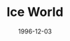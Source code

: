 ---
mission_id: iceworld
slug: "ice-world"
editorsChoice:
title: "Ice World"
authors: 
    - "Tim Smulders"
date: 1996-12-03
filename: "/missions/icewld20.zip"
description: "Intelligence has located the Emperor's Spynet headquarters. The Alliance is setting up an offensive immediately, but the base is protected by an energy shield. You are being assigned to take the shield generator out in order to open up the base to orbital assault."
cover: "iceworld.png"
levelReplaced:	ROBOTICS
difficulty: yes
bm:	yes
fme: yes
wax: yes
three_do: yes
voc: yes
gmd: no
vue: no
lfd: no
base: "New level from scratch" 
editors: "WDFUSE"

---